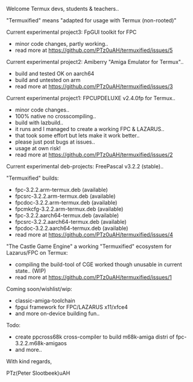 Welcome Termux devs, students & teachers..

"Termuxified" means "adapted for usage with Termux (non-rooted)"

Current experimental project3: FpGUI toolkit for FPC
 - minor code changes, partly working..
 - read more at https://github.com/PTz0uAH/termuxified/issues/5

Current experimental project2: Amiberry "Amiga Emulator for Termux"..
 - build and tested OK on aarch64
 - build and untested on arm
 - read more at https://github.com/PTz0uAH/termuxified/issues/3

Current experimental project1: FPCUPDELUXE v2.4.0fp for Termux..
- minor code changes..
- 100% native no crosscompiling..
- build with lazbuild..
- it runs and I managed to create a working FPC & LAZARUS..
- that took some effort but lets make it work better..
- please just post bugs at issues..
- usage at own risk!
- read more at https://github.com/PTz0uAH/termuxified/issues/2

Current experimental deb-projects: FreePascal v3.2.2 (stable)..

"Termuxified" builds:
- fpc-3.2.2.arm-termux.deb (available)
- fpcsrc-3.2.2.arm-termux.deb (available)
- fpcdoc-3.2.2.arm-termux.deb (available)
- fpcmkcfg-3.2.2.arm-termux.deb (available)
- fpc-3.2.2.aarch64-termux.deb (available)
- fpcsrc-3.2.2.aarch64-termux.deb (available)
- fpcdoc-3.2.2.aarch64-termux.deb (available)
- read more at https://github.com/PTz0uAH/termuxified/issues/4

"The Castle Game Engine" a working "Termuxified" ecosystem for Lazarus/FPC on Termux:
- compiling the build-tool of CGE worked though unusable in current state.. (WIP)
- read more at https://github.com/PTz0uAH/termuxified/issues/1 

Coming soon/wishlist/wip:
- classic-amiga-toolchain
- fpgui framework for FPC/LAZARUS x11/xfce4
- and more on-device building fun..

Todo:
- create ppcross68k cross-compiler to build m68k-amiga distri of fpc-3.2.2.m68k-amigaos
- and more..
  
With kind regards,

PTz(Peter Slootbeek)uAH

